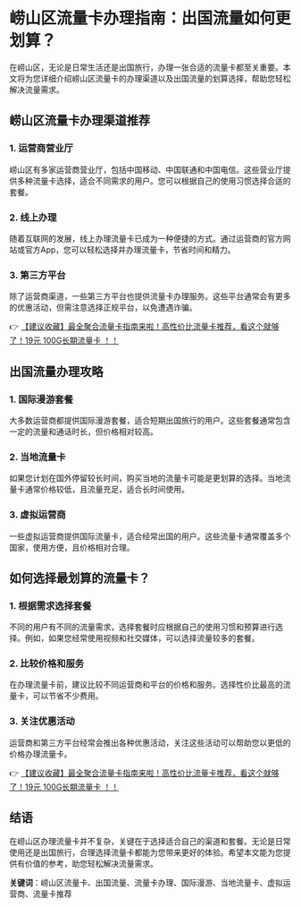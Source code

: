 # 崂山区流量卡办理指南：出国流量如何更划算？

在崂山区，无论是日常生活还是出国旅行，办理一张合适的流量卡都至关重要。本文将为您详细介绍崂山区流量卡的办理渠道以及出国流量的划算选择，帮助您轻松解决流量需求。

## 崂山区流量卡办理渠道推荐

### 1. 运营商营业厅
崂山区有多家运营商营业厅，包括中国移动、中国联通和中国电信。这些营业厅提供多种流量卡选择，适合不同需求的用户。您可以根据自己的使用习惯选择合适的套餐。

### 2. 线上办理
随着互联网的发展，线上办理流量卡已成为一种便捷的方式。通过运营商的官方网站或官方App，您可以轻松选择并办理流量卡，节省时间和精力。

### 3. 第三方平台
除了运营商渠道，一些第三方平台也提供流量卡办理服务。这些平台通常会有更多的优惠活动，但需注意选择正规平台，以免遭遇诈骗。

👉 [【建议收藏】最全聚合流量卡指南来啦！高性价比流量卡推荐，看这个就够了！19元 100G长期流量卡 ！！](https://bit.ly/Liuliangka)

## 出国流量办理攻略

### 1. 国际漫游套餐
大多数运营商都提供国际漫游套餐，适合短期出国旅行的用户。这些套餐通常包含一定的流量和通话时长，但价格相对较高。

### 2. 当地流量卡
如果您计划在国外停留较长时间，购买当地的流量卡可能是更划算的选择。当地流量卡通常价格较低，且流量充足，适合长时间使用。

### 3. 虚拟运营商
一些虚拟运营商提供国际流量卡，适合经常出国的用户。这些流量卡通常覆盖多个国家，使用方便，且价格相对合理。

## 如何选择最划算的流量卡？

### 1. 根据需求选择套餐
不同的用户有不同的流量需求，选择套餐时应根据自己的使用习惯和预算进行选择。例如，如果您经常使用视频和社交媒体，可以选择流量较多的套餐。

### 2. 比较价格和服务
在办理流量卡前，建议比较不同运营商和平台的价格和服务。选择性价比最高的流量卡，可以节省不少费用。

### 3. 关注优惠活动
运营商和第三方平台经常会推出各种优惠活动，关注这些活动可以帮助您以更低的价格办理流量卡。

👉 [【建议收藏】最全聚合流量卡指南来啦！高性价比流量卡推荐，看这个就够了！19元 100G长期流量卡 ！！](https://bit.ly/Liuliangka)

## 结语

在崂山区办理流量卡并不复杂，关键在于选择适合自己的渠道和套餐。无论是日常使用还是出国旅行，合理选择流量卡都能为您带来更好的体验。希望本文能为您提供有价值的参考，助您轻松解决流量需求。

**关键词**：崂山区流量卡、出国流量、流量卡办理、国际漫游、当地流量卡、虚拟运营商、流量卡推荐